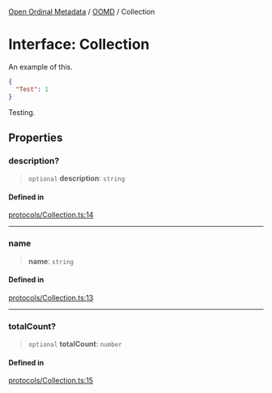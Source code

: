 [Open Ordinal Metadata](../../README.md) / [OOMD](../README.md) / Collection

# Interface: Collection

An example of this.
```json
{
  "Test": 1
}
```
Testing.

## Properties

### description?

> `optional` **description**: `string`

#### Defined in

[protocols/Collection.ts:14](https://github.com/open-ordinal/open-ordinal-metadata/blob/e842098b1fb29e1be4b5533286ecbbaaac36ff64/src/protocols/Collection.ts#L14)

***

### name

> **name**: `string`

#### Defined in

[protocols/Collection.ts:13](https://github.com/open-ordinal/open-ordinal-metadata/blob/e842098b1fb29e1be4b5533286ecbbaaac36ff64/src/protocols/Collection.ts#L13)

***

### totalCount?

> `optional` **totalCount**: `number`

#### Defined in

[protocols/Collection.ts:15](https://github.com/open-ordinal/open-ordinal-metadata/blob/e842098b1fb29e1be4b5533286ecbbaaac36ff64/src/protocols/Collection.ts#L15)

